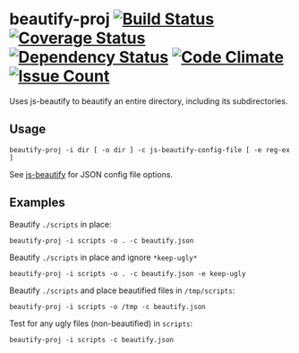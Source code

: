 # beautify-proj [![Build Status](https://travis-ci.org/delta-db/beautify-proj.svg)](https://travis-ci.org/delta-db/beautify-proj) [![Coverage Status](https://coveralls.io/repos/delta-db/beautify-proj/badge.svg?branch=master&service=github)](https://coveralls.io/github/delta-db/beautify-proj?branch=master) [![Dependency Status](https://david-dm.org/delta-db/beautify-proj.svg)](https://david-dm.org/delta-db/beautify-proj) [![Code Climate](https://codeclimate.com/github/delta-db/beautify-proj/badges/gpa.svg)](https://codeclimate.com/github/delta-db/beautify-proj) [![Issue Count](https://codeclimate.com/github/delta-db/beautify-proj/badges/issue_count.svg)](https://codeclimate.com/github/delta-db/beautify-proj)

Uses js-beautify to beautify an entire directory, including its subdirectories.

Usage
---
    beautify-proj -i dir [ -o dir ] -c js-beautify-config-file [ -e reg-ex ]

See [js-beautify](https://github.com/beautify-web/js-beautify) for JSON config file options.


Examples
---

Beautify `./scripts` in place:

    beautify-proj -i scripts -o . -c beautify.json

Beautify `./scripts` in place and ignore `*keep-ugly*`

    beautify-proj -i scripts -o . -c beautify.json -e keep-ugly

Beautify `./scripts` and place beautified files in `/tmp/scripts`:

    beautify-proj -i scripts -o /tmp -c beautify.json

Test for any ugly files (non-beautified) in `scripts`:

    beautify-proj -i scripts -c beautify.json
